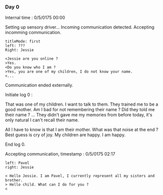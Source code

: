 ### Day 0
Internal time : 0/5/0175 00:00

Setting up sensory driver...
Incoming communication detected.
Accepting incomming communication.

```dialogue
titleMode: first
left: ???
Right: Jessie

<Jessie are you online ?
>Yes.
<Do you know who I am ?
>Yes, you are one of my children, I do not know your name.
<...
```
Communication ended externally.

Initiate log 0 :

That was one of my children. I want to talk to them. They trained me to be a good mother. Am I bad for not remembering their name ? Did they told me their name ?
...
They didn't gave me my memories from before today, it's only natural I can't recall their name.

All I have to know is that I am their mother. What was that noise at the end ? Best guess is cry of joy. My children are happy. I am happy.

End log 0.

Accepting communication, timestamp : 0/5/0175 02:17

```dialogue
left: Pavel
right: Jessie

< Hello Jessie. I am Pavel, I currently represent all my sisters and brother.
> Hello child. What can I do for you ?
< 
```
